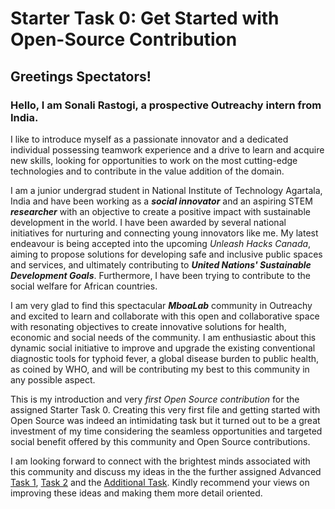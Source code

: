 # **Starter Task 0: Get Started with Open-Source Contribution**

## Greetings Spectators! 

### Hello, I am **Sonali Rastogi, a prospective Outreachy intern from India.**
I like to introduce myself as a passionate innovator and a dedicated individual possessing teamwork experience and a drive to learn and acquire new skills, looking for opportunities to work on the most cutting-edge technologies and to contribute in the value addition of the domain.

I am a junior undergrad student in National Institute of Technology Agartala, India and have been working as a ***social innovator*** and an aspiring STEM ***researcher*** with an objective to create a positive impact with sustainable development in the world. I have been awarded by several national initiatives for nurturing and connecting young innovators like me. My latest endeavour is being accepted into the upcoming *Unleash Hacks Canada*, aiming to propose solutions for developing safe and inclusive public spaces and services, and ultimately contributing to ***United Nations' Sustainable Development Goals***. Furthermore, I have been trying to contribute to the social welfare for African countries.

I am very glad to find this spectacular ***MboaLab*** community in Outreachy and excited to learn and collaborate with this open and collaborative space with resonating objectives to create innovative solutions for health, economic and social needs of the community. I am enthusiastic about this dynamic social initiative to improve and upgrade the existing conventional diagnostic tools for typhoid fever, a global disease burden to public health, as coined by WHO, and will be contributing my best to this community in any possible aspect. 

This is my introduction and very *first Open Source contribution* for the assigned Starter Task 0. 
Creating this very first file and getting started with Open Source was indeed an intimidating task but it turned out to be a great investment of my time considering the seamless opportunities and targeted social benefit offered by this community and Open Source contributions. 

I am looking forward to connect with the brightest minds associated with this community and discuss my ideas in the the further assigned Advanced [Task 1](./Task1.md), [Task 2](./Task2.md) and the [Additional Task](./AdditionalTask.md). Kindly recommend your views on improving these ideas and making them more detail oriented. 

